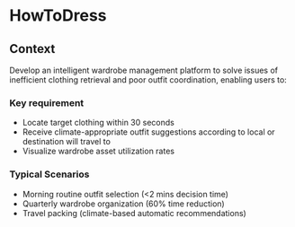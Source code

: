 # HowToDress

## Context

Develop an intelligent wardrobe management platform to solve issues of inefficient clothing retrieval and poor outfit coordination, enabling users to:

### Key requirement

- Locate target clothing within 30 seconds
- Receive climate-appropriate outfit suggestions according to local or destination will travel to  
- Visualize wardrobe asset utilization rates

### ​​Typical Scenarios​​

- Morning routine outfit selection (<2 mins decision time)
- Quarterly wardrobe organization (60% time reduction)
- Travel packing (climate-based automatic recommendations)

